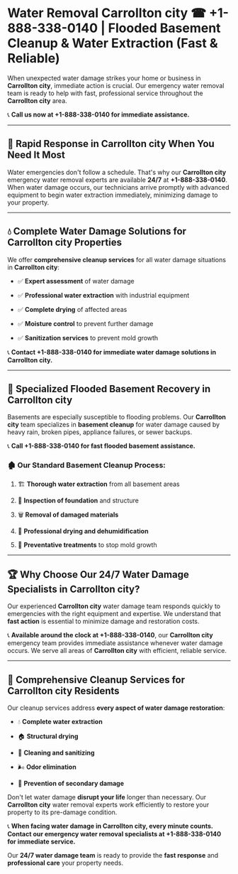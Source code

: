 # Water Removal Carrollton city ☎ +1-888-338-0140 | Flooded Basement Cleanup & Water Extraction (Fast & Reliable)

When unexpected water damage strikes your home or business in **Carrollton city**, immediate action is crucial. Our emergency water removal team is ready to help with fast, professional service throughout the **Carrollton city** area. 

📞 **Call us now at +1-888-338-0140 for immediate assistance.**
---
## 🚀 Rapid Response in Carrollton city When You Need It Most
Water emergencies don't follow a schedule. That's why our **Carrollton city** emergency water removal experts are available **24/7** at **+1-888-338-0140**. When water damage occurs, our technicians arrive promptly with advanced equipment to begin water extraction immediately, minimizing damage to your property.
---
## 💧 Complete Water Damage Solutions for Carrollton city Properties
We offer **comprehensive cleanup services** for all water damage situations in **Carrollton city**:
- ✅ **Expert assessment** of water damage  
- ✅ **Professional water extraction** with industrial equipment  
- ✅ **Complete drying** of affected areas  
- ✅ **Moisture control** to prevent further damage  
- ✅ **Sanitization services** to prevent mold growth  
📞 **Contact +1-888-338-0140 for immediate water damage solutions in Carrollton city.**
---
## 🌊 Specialized Flooded Basement Recovery in Carrollton city
Basements are especially susceptible to flooding problems. Our **Carrollton city** team specializes in **basement cleanup** for water damage caused by heavy rain, broken pipes, appliance failures, or sewer backups. 
📞 **Call +1-888-338-0140 for fast flooded basement assistance.**
### 🏚️ Our Standard Basement Cleanup Process:
1. 🏗️ **Thorough water extraction** from all basement areas  
2. 🔎 **Inspection of foundation** and structure  
3. 🗑️ **Removal of damaged materials**  
4. 💨 **Professional drying and dehumidification**  
5. 🚫 **Preventative treatments** to stop mold growth  
---
## 🏆 Why Choose Our 24/7 Water Damage Specialists in Carrollton city?
Our experienced **Carrollton city** water damage team responds quickly to emergencies with the right equipment and expertise. We understand that **fast action** is essential to minimize damage and restoration costs.
📞 **Available around the clock at +1-888-338-0140**, our **Carrollton city** emergency team provides immediate assistance whenever water damage occurs. We serve all areas of **Carrollton city** with efficient, reliable service.
---
## 🧹 Comprehensive Cleanup Services for Carrollton city Residents
Our cleanup services address **every aspect of water damage restoration**:
- 💧 **Complete water extraction**  
- 🏠 **Structural drying**  
- 🧼 **Cleaning and sanitizing**  
- 🌬️ **Odor elimination**  
- 🚫 **Prevention of secondary damage**  
Don't let water damage **disrupt your life** longer than necessary. Our **Carrollton city** water removal experts work efficiently to restore your property to its pre-damage condition.
📞 **When facing water damage in Carrollton city, every minute counts. Contact our emergency water removal specialists at +1-888-338-0140 for immediate service.**
Our **24/7 water damage team** is ready to provide the **fast response** and **professional care** your property needs.
